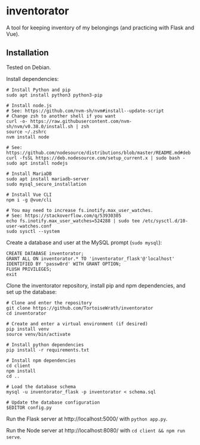 # inventorator

A tool for keeping inventory of my belongings (and practicing with Flask and Vue).

## Installation

Tested on Debian.

Install dependencies:

```shell
# Install Python and pip
sudo apt install python3 python3-pip

# Install node.js
# See: https://github.com/nvm-sh/nvm#install--update-script
# Change zsh to another shell if you want
curl -o- https://raw.githubusercontent.com/nvm-sh/nvm/v0.38.0/install.sh | zsh
source ~/.zshrc
nvm install node

# See: https://github.com/nodesource/distributions/blob/master/README.md#deb
curl -fsSL https://deb.nodesource.com/setup_current.x | sudo bash -
sudo apt install nodejs

# Install MariaDB
sudo apt install mariadb-server
sudo mysql_secure_installation

# Install Vue CLI
npm i -g @vue/cli

# You may need to increase fs.inotify.max_user_watches.
# See: https://stackoverflow.com/q/53930305
echo fs.inotify.max_user_watches=524288 | sudo tee /etc/sysctl.d/10-user-watches.conf
sudo sysctl --system
```

Create a database and user at the MySQL prompt (`sudo mysql`):

```mariadb
CREATE DATABASE inventorator;
GRANT ALL ON inventorator.* TO 'inventorator_flask'@'localhost' IDENTIFIED BY 'passw0rd' WITH GRANT OPTION;
FLUSH PRIVILEGES;
exit
```

Clone the inventorator repository, install pip and npm dependencies, and set up the database:

```shell
# Clone and enter the repository
git clone https://github.com/TortoiseWrath/inventorator
cd inventorator

# Create and enter a virtual environment (if desired)
pip install venv
source venv/bin/activate

# Install python dependencies
pip install -r requirements.txt

# Install npm dependencies
cd client
npm install
cd ..

# Load the database schema
mysql -u inventorator_flask -p inventorator < schema.sql

# Update the database configuration
$EDITOR config.py
```

Run the Flask server at http://localhost:5000/ with `python app.py`.

Run the Node server at http://localhost:8080/ with `cd client && npm run serve`.

